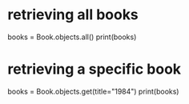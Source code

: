 # retrieving all books
books = Book.objects.all()
print(books)

# retrieving a specific book

books = Book.objects.get(title="1984")
print(books)
